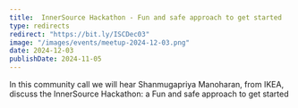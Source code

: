 ```yaml
---
title:  InnerSource Hackathon - Fun and safe approach to get started
type: redirects
redirect: "https://bit.ly/ISCDec03"
image: "/images/events/meetup-2024-12-03.png"
date: 2024-12-03
publishDate: 2024-11-05
---
```


In this community call we will hear Shanmugapriya Manoharan, from IKEA, discuss the InnerSource Hackathon: a Fun and safe approach to get started